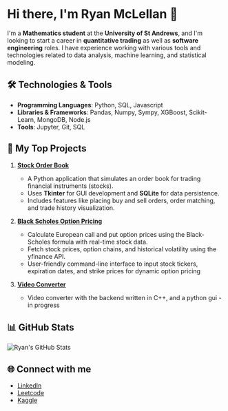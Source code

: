 # Hi there, I'm Ryan McLellan 👋

I'm a **Mathematics student** at the **University of St Andrews**, and I'm looking to start a career in **quantitative trading** as well as **software engineering** roles. I have experience working with various tools and technologies related to data analysis, machine learning, and statistical modeling.

## 🛠️ Technologies & Tools
- **Programming Languages**: Python, SQL, Javascript
- **Libraries & Frameworks**: Pandas, Numpy, Sympy, XGBoost, Scikit-Learn, MongoDB, Node.js
- **Tools**: Jupyter, Git, SQL

## 📂 My Top Projects

1. **[Stock Order Book](https://github.com/ryanmcle/OrderBook)**
   - A Python application that simulates an order book for trading financial instruments (stocks).
   - Uses **Tkinter** for GUI development and **SQLite** for data persistence.
   - Includes features like placing buy and sell orders, order matching, and trade history visualization.

2. **[Black Scholes Option Pricing](https://github.com/ryanmcle/Black-Scholes-Option-Pricing)**
   - Calculate European call and put option prices using the Black-Scholes formula with real-time stock data.
   - Fetch stock prices, option chains, and historical volatility using the yfinance API.
   - User-friendly command-line interface to input stock tickers, expiration dates, and strike prices for dynamic option pricing

3. **[Video Converter](https://github.com/ryanmcle/video-converter)**
   - Video converter with the backend written in C++, and a python gui - in progress
## 📊 GitHub Stats
![Ryan's GitHub Stats](https://github-readme-stats.vercel.app/api?username=ryanmcle&show_icons=true&hide_title=true&count_private=true&hide=prs&theme=dark)

## 🌐 Connect with me
- [LinkedIn](https://linkedin.com/in/yourlinkedinprofile)
- [Leetcode](https://leetcode.com/u/rs_ryanx/)
- [Kaggle](https://www.kaggle.com/rsryanx)
